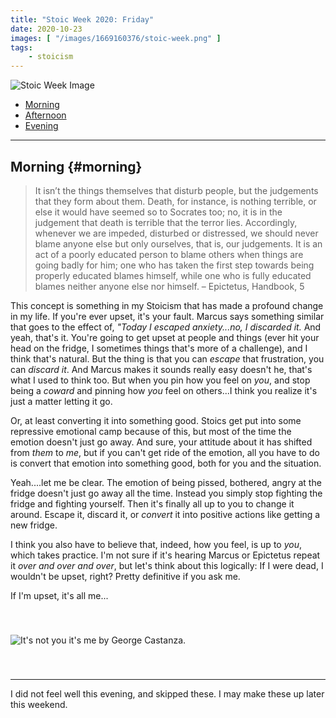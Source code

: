 ```yaml
---
title: "Stoic Week 2020: Friday"
date: 2020-10-23
images: [ "/images/1669160376/stoic-week.png" ]
tags: 
    - stoicism
---
```


![Stoic Week Image](/images/1669160376/stoic-week.png)

- [Morning](#morning)
- [Afternoon](#afternoon)
- [Evening](#evening)

---

## Morning {#morning}

>  It isn’t the things themselves that disturb people, but the judgements that they form about them. Death, for instance, is nothing terrible, or else it would have seemed so to Socrates too; no, it is in the judgement that death is terrible that the terror lies. Accordingly, whenever we are impeded, disturbed or distressed, we should never blame anyone else but only ourselves, that is, our judgements. It is an act of a poorly educated person to blame others when things are going badly for him; one who has taken the first step towards being properly educated blames himself, while one who is fully educated blames neither anyone else nor himself. – Epictetus, Handbook, 5

This concept is something in my Stoicism that has made a profound change in my life. If you're ever upset, it's your fault. Marcus says something similar that goes to the effect of, _"Today I escaped anxiety...no, I discarded it._ And yeah, that's it. You're going to get upset at people and things (ever hit your head on the fridge, I sometimes things that's more of a challenge), and I think that's natural. But the thing is that you can _escape_ that frustration, you can _discard it_. And Marcus makes it sounds really easy doesn't he, that's what I used to think too. But when you pin how you feel on _you_, and stop being a _coward_ and pinning how _you_ feel on others...I think you realize it's just a matter letting it go. 

Or, at least converting it into something good. Stoics get put into some repressive emotional camp because of this, but most of the time the emotion doesn't just go away. And sure, your attitude about it has shifted from _them_ to _me_, but if you can't get ride of the emotion, all you have to do is convert that emotion into something good, both for you and the situation.

Yeah....let me be clear. The emotion of being pissed, bothered, angry at the fridge doesn't just go away all the time. Instead you simply stop fighting the fridge and fighting yourself. Then it's finally all up to you to change it around. Escape it, discard it, or _convert_ it into positive actions like getting a new fridge.

I think you also have to believe that, indeed, how you feel, is up to _you_, which takes practice. I'm not sure if it's hearing Marcus or Epictetus repeat it _over and over and over_, but let's think about this logically: If I were dead, I wouldn't be upset, right? Pretty definitive if you ask me.

If I'm upset, it's all me...

<p><img src="https://media1.tenor.com/images/f6b231f540ffa610237b8d9416368dae/tenor.gif?itemid=13795559" style="margin: 40px auto;" alt="It's not you it's me by George Castanza."></p>

---

I did not feel well this evening, and skipped these. I may make these up later this weekend.
